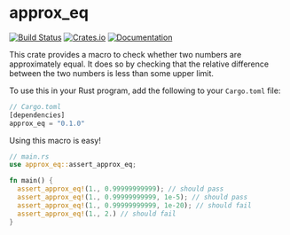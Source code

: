 # approx_eq

[![Build Status](https://travis-ci.org/al-jshen/approx_eq.svg?branch=master)](https://travis-ci.org/al-jshen/approx_eq)
[![Crates.io](https://img.shields.io/crates/v/approx_eq)](https://crates.io/crates/approx_eq)
[![Documentation](https://docs.rs/approx_eq/badge.svg)](https://docs.rs/approx_eq)

This crate provides a macro to check whether two numbers are approximately equal. It does so by checking that the relative difference between the two numbers is less than some upper limit. 

To use this in your Rust program, add the following to your `Cargo.toml` file:

```rust
// Cargo.toml
[dependencies]
approx_eq = "0.1.0"
```

Using this macro is easy!

```rust
// main.rs
use approx_eq::assert_approx_eq;

fn main() {
  assert_approx_eq!(1., 0.99999999999); // should pass
  assert_approx_eq!(1., 0.99999999999, 1e-5); // should pass
  assert_approx_eq!(1., 0.99999999999, 1e-20); // should fail
  assert_approx_eq!(1., 2.) // should fail
}
```
